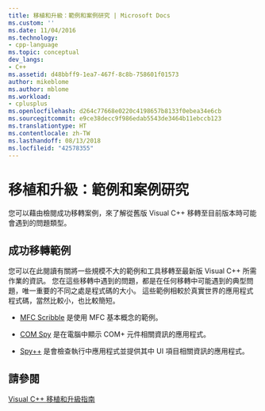 ```yaml
---
title: 移植和升級：範例和案例研究 | Microsoft Docs
ms.custom: ''
ms.date: 11/04/2016
ms.technology:
- cpp-language
ms.topic: conceptual
dev_langs:
- C++
ms.assetid: d48bbff9-1ea7-467f-8c8b-758601f01573
author: mikeblome
ms.author: mblome
ms.workload:
- cplusplus
ms.openlocfilehash: d264c77668e0220c4198657b8133f0ebea34e6cb
ms.sourcegitcommit: e9ce38decc9f986edab5543de3464b11ebccb123
ms.translationtype: HT
ms.contentlocale: zh-TW
ms.lasthandoff: 08/13/2018
ms.locfileid: "42578355"
---
```

# <a name="porting-and-upgrading-examples-and-case-studies"></a>移植和升級：範例和案例研究
您可以藉由檢閱成功移轉案例，來了解從舊版 Visual C++ 移轉至目前版本時可能會遇到的問題類型。  
  
## <a name="examples-of-successful-migrations"></a>成功移轉範例 

您可以在此閱讀有關將一些規模不大的範例和工具移轉至最新版 Visual C++ 所需作業的資訊。 您在這些移轉中遇到的問題，都是在任何移轉中可能遇到的典型問題，唯一重要的不同之處是程式碼的大小。 這些範例相較於真實世界的應用程式程式碼，當然比較小，也比較簡短。  
  
- [MFC Scribble](../porting/porting-guide-mfc-scribble.md) 是使用 MFC 基本概念的範例。  
  
- [COM Spy](../porting/porting-guide-mfc-scribble.md) 是在電腦中顯示 COM+ 元件相關資訊的應用程式。  
  
- [Spy++](../porting/porting-guide-spy-increment.md) 是會檢查執行中應用程式並提供其中 UI 項目相關資訊的應用程式。  
  
## <a name="see-also"></a>請參閱  
 
[Visual C++ 移植和升級指南](../porting/visual-cpp-porting-and-upgrading-guide.md)